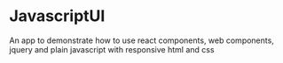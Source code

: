 # JavascriptUI
An app to demonstrate  how to use react components, web components, jquery and plain javascript with responsive html and css
